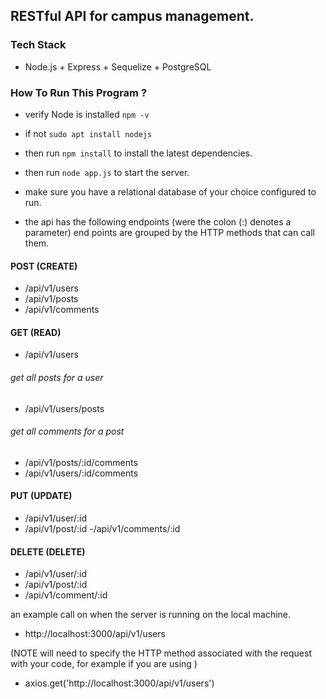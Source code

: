 ## RESTful API for campus management.

### Tech Stack 
  - Node.js + Express + Sequelize + PostgreSQL
  
### How To Run This Program ?
  - verify Node is installed ``` npm -v ```
  - if not ```sudo apt install nodejs```
  - then run ```npm install``` to install the latest dependencies.
  - then run ```node app.js``` to start the server.  
  - make sure you have a relational database of your choice configured to run. 
  
- the api has the following endpoints (were the colon (:) denotes a parameter)
end points are grouped by the HTTP methods that can call them. 

#### POST (CREATE)
- /api/v1/users
- /api/v1/posts
- /api/v1/comments

#### GET (READ)
- /api/v1/users
###### get all posts for a user
- /api/v1/users/posts

###### get all comments for a post 
- /api/v1/posts/:id/comments
- /api/v1/users/:id/comments

#### PUT (UPDATE)
- /api/v1/user/:id
- /api/v1/post/:id
-/api/v1/comments/:id

#### DELETE (DELETE)
- /api/v1/user/:id
- /api/v1/post/:id
- /api/v1/comment/:id

an example call on when the server is running on the local machine. 
- http://localhost:3000/api/v1/users

(NOTE will need to specify 
the HTTP method associated with the request with your code, for example if you are using  )
- axios.get('http://localhost:3000/api/v1/users')
